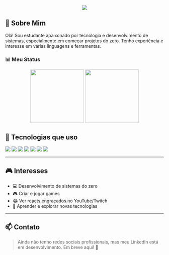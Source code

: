 <p align="center">
  <img src="https://readme-typing-svg.demolab.com/?lines=Ol%C3%A1+Sou+Junior010101;Seja+Bem-Vindo(a)+ao+meu+perfil+do+GitHub&weight=800&size=24&pause=1000&center=true&vCenter=true&width=835" />
</p>

## 🌟 Sobre Mim

Olá! Sou estudante apaixonado por tecnologia e desenvolvimento de sistemas, especialmente em começar projetos do zero. Tenho experiência e interesse em várias linguagens e ferramentas.

### 📊 Meu Status

<div align="center">
  <img src="https://github-readme-stats.vercel.app/api?username=Junior010101&show_icons=true&theme=dracula" height="170"/>
  <img src="https://github-readme-stats.vercel.app/api/top-langs/?username=Junior010101&layout=compact&theme=dracula" height="170"/>
</div>

## 🚀 Tecnologias que uso

<img src="https://img.shields.io/badge/JavaScript-F7DF1E?style=for-the-badge&logo=javascript&logoColor=black"/>
<img src="https://img.shields.io/badge/TypeScript-3178C6?style=for-the-badge&logo=typescript&logoColor=white"/>
<img src="https://img.shields.io/badge/Python-3776AB?style=for-the-badge&logo=python&logoColor=white"/>
<img src="https://img.shields.io/badge/CSharp-239120?style=for-the-badge&logo=c-sharp&logoColor=white"/>
<img src="https://img.shields.io/badge/React-20232A?style=for-the-badge&logo=react&logoColor=61DAFB"/>
<img src="https://img.shields.io/badge/TailwindCSS-38B2AC?style=for-the-badge&logo=tailwind-css&logoColor=white"/>
<img src="https://img.shields.io/badge/MySQL-4479A1?style=for-the-badge&logo=mysql&logoColor=white"/>

---

## 🎮 Interesses

- 💻 Desenvolvimento de sistemas do zero
- 🎮 Criar e jogar games
- 😂 Ver reacts engraçados no YouTube/Twitch
- 🧠 Aprender e explorar novas tecnologias

---

## 📫 Contato

> Ainda não tenho redes sociais profissionais, mas meu LinkedIn está em desenvolvimento. Em breve aqui! 🚧
